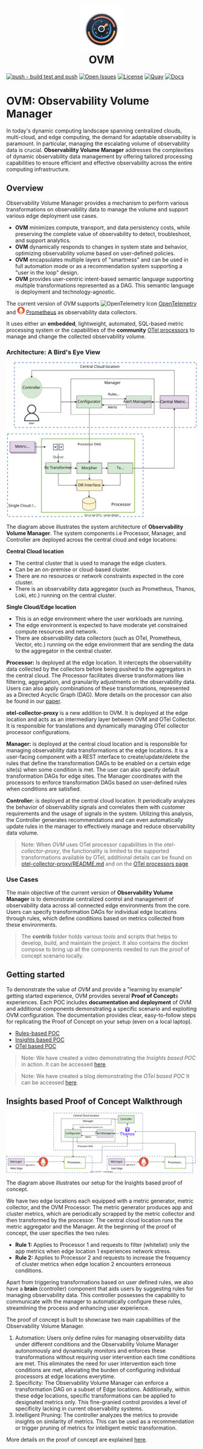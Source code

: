 <h1 align="center" style="border-bottom: none">
  <a href="https://prometheus.io" target="_blank"><img alt="OVM" src="/docs/images/OVM.png" width="120"></a><br>OVM
</h1>

[![push - build test and push](https://github.com/observ-vol-mgt/observ-vol-mgt/actions/workflows/push.yml/badge.svg)](https://github.com/observ-vol-mgt/observ-vol-mgt/actions/workflows/push.yml)
[![Open Issues](https://img.shields.io/github/issues-raw/observ-vol-mgt/observ-vol-mgt)](https://github.com/observ-vol-mgt/observ-vol-mgt/issues)
[![License](https://img.shields.io/badge/License-Apache_2.0-blue.svg)](https://github.com/observ-vol-mgt/observ-vol-mgt/blob/main/LICENSE)
[![Quay](https://img.shields.io/badge/Quay.io-Repository-blue)](https://quay.io/organization/observ-vol-mgt)
[![Docs](https://img.shields.io/badge/docs-latest-blue)](https://observ-vol-mgt.github.io/observ-vol-mgt/)

# OVM: Observability Volume Manager
In today's dynamic computing landscape spanning centralized clouds, multi-cloud, and edge computing, the demand for adaptable observability is paramount. In particular, managing the escalating volume of observability data is crucial. **Observability Volume Manager** addresses the complexities of dynamic observability data management by offering tailored processing capabilities to ensure efficient and effective observability across the entire computing infrastructure. 

## Overview
Observability Volume Manager provides a mechanism to perform various transformations on observability data to manage the volume and support various edge deployment use cases.  
- **OVM** minimizes compute, transport, and data persistency costs, while preserving the complete value of observability to detect, troubleshoot, and support analytics.
- **OVM** dynamically responds to changes in system state and behavior, optimizing observability volume based on user-defined policies.
- **OVM** encapsulates multiple layers of "smartness" and can be used in full automation mode or as a recommendation system supporting a "user in the loop" design.  
- **OVM** provides user-centric intent-based semantic language supporting multiple transformations represented as a DAG. This semantic language is deployment and technology-agnostic.

The current version of *OVM* supports
<img src="https://opentelemetry.io/img/logos/opentelemetry-logo-nav.png" alt="OpenTelemetry Icon" width="20" height=""> [OpenTelemetry](https://opentelemetry.io/docs/collector/) 
and 
<img src="https://github.com/prometheus/prometheus/raw/main/documentation/images/prometheus-logo.svg" alt="Prometheus Icon" width="20" height=""> [Prometheus](https://prometheus.io/) as observability data collectors.  

It uses either an **embedded**, lightweight, automated, SQL-based metric processing system  or the capabilities of the **community** [OTel processors](https://github.com/open-telemetry/opentelemetry-collector/blob/main/processor/README.md) to manage and change the collected observability volume.      

### Architecture: A Bird's Eye View

![](docs/images/architecture.svg)

The diagram above illustrates the system architecture of **Observability Volume Manager**. The system components i.e Processor, Manager, and Controller are deployed across the central cloud and edge locations:

**Central Cloud location**
  - The central cluster that is used to manage the edge clusters.
  - Can be an on-premise or cloud-based cluster.
  - There are no resources or network constraints expected in the core cluster.
  - There is an observability data aggregator (such as Prometheus, Thanos, Loki, etc.) running on the central cluster.
    
**Single Cloud/Edge location**
  - This is an edge environment where the user workloads are running.
  - The edge environment is expected to have moderate yet constrained compute resources and network.
  - There are observability data collectors (such as OTel, Prometheus, Vector, etc.) running on the edge environment that are sending the data to the aggregator in the central cluster. 


**Processor:** Is deployed at the edge location. It intercepts the observability data collected by the collectors before being pushed to the aggregators in the central cloud.
The Processor facilitates diverse transformations like filtering, aggregation, and granularity adjustments on the observability data. 
Users can also apply combinations of these transformations, represented as a Directed Acyclic Graph (DAG). 
More details on the processor can also be found in our [paper](docs/paper.pdf).

**otel-collector-proxy** is a new addition to OVM. 
It is deployed at the edge location and acts as an intermediary layer between OVM and OTel Collector.
It is responsible for translations and dynamically managing OTel collector processor configurations.

**Manager:** is deployed at the central cloud location and is responsible for managing observability data transformations at the edge locations. It is a user-facing component with a REST interface to create/update/delete the rules that define the transformation DAGs to be enabled on a certain edge site(s) when some condition is met. The user can also specify default transformation DAGs for edge sites. The Manager coordinates with the processors to enforce transformation DAGs based on user-defined rules when conditions are satisfied. 

**Controller:** is deployed at the central cloud location. 
It periodically analyzes the behavior of observability signals and correlates them with customer requirements and the usage of signals in the system. Utilizing this analysis, the Controller generates recommendations and can even automatically update rules in the manager to effectively manage and reduce observability data volume. 


> Note: When *OVM* uses OTel processor capabilities in the *otel-collector-proxy*, the functionality is 
> limited to the supported transformations available by OTel, additional details can be 
> found on [otel-collector-proxy/README.md](https://github.com/observ-vol-mgt/observ-vol-mgt/tree/main/otel-collector-proxy) and 
> on the [OTel processors page](https://github.com/open-telemetry/opentelemetry-collector/blob/main/processor/README.md)

### Use Cases
The main objective of the current version of **Observability Volume Manager** is to demonstrate centralized control and management of observability data across all connected edge environments from the core. Users can specify transformation DAGs for individual edge locations through rules, which define conditions based on metrics collected from these environments. 

> The **contrib** folder holds various tools and scripts that helps to develop, build, and maintain the project. It also contains the docker compose to bring up all the components needed to run the proof of concept scenario locally.

## Getting started 

To demonstrate the value of *OVM* and provide a "learning by example" getting started experience, OVM provides several **Proof of Concept**s experiences.
Each POC includes **documentation and deployment** of OVM and additional components demonstrating a specific scenario and exploiting OVM configuration. 
The documentation provides clear, easy-to-follow steps for replicating the Proof of Concept on your setup (even on a local laptop).

- [Rules-based POC](contrib/end2end/poc/rule_based_poc/README.md)
- [Insights based POC](contrib/end2end/poc/insight_based_poc/README.md)
- [OTel based POC](contrib/end2end/poc/otel_based_poc/README.md)


> Note: We have created a video demonstrating the *Insights based POC* in action. 
> It can be accessed [here](docs/videos/poc_v2_video.mp4).

   
> Note: We have created a blog demonstrating the *OTel based POC* 
> It can be accessed [here](https://medium.com/@eran.raichstein/master-observability-with-ovm-and-open-telemetry-1ddd266b022d).



## Insights based Proof of Concept Walkthrough

![](docs/images/pocv2.svg) 

The diagram above illustrates our setup for the Insights based proof of concept. 

We have two edge locations each equipped with a metric generator, metric collector, and the OVM Processor. The metric generator produces app and cluster metrics, which are periodically scrapped by the metric collector and then transformed by the processor. The central cloud location runs the metric aggregator and the Manager. At the beginning of the proof of concept, the user specifies the two rules:

- **Rule 1:** Applies to Processor 1 and requests to filter (whitelist) only the app metrics when edge location 1 experiences network stress.
- **Rule 2:** Applies to Processor 2 and requests to increase the frequency of cluster metrics when edge location 2 encounters erroneous conditions.

Apart from triggering transformations based on user defined rules,  we also have a **brain** (controller) component that aids users by suggesting rules for managing observability data. This controller possesses the capability to communicate with the manager to automatically configure these rules, streamlining the process and enhancing user experience. 


The proof of concept is built to showcase two main capabilities of the Observability Volume Manager. 
1. Automation: Users only define rules for managing observability data under different conditions and the Observability Volume Manager autonomously and dynamically monitors and enforces these transformations without requiring user intervention each time conditions are met. This eliminates the need for user intervention each time conditions are met, alleviating the burden of configuring individual processors at edge locations everytime.
2. Specificity: The Observability Volume Manager can enforce a transformation DAG on a subset of Edge locations. Additionally, within these edge locations, specific transformations can be applied to designated metrics only. This fine-granied control provides a level of specificity lacking in current observability systems.
3. Intelligent Pruning: The controller analyzes the metrics to provide insights on similarity of metrics. This can be used as a recommendation or trigger pruning of metrics for intelligent metric transformation.

More details on the proof of concept are explained [here](contrib/end2end/poc/insight_based_poc/README.md).

  




